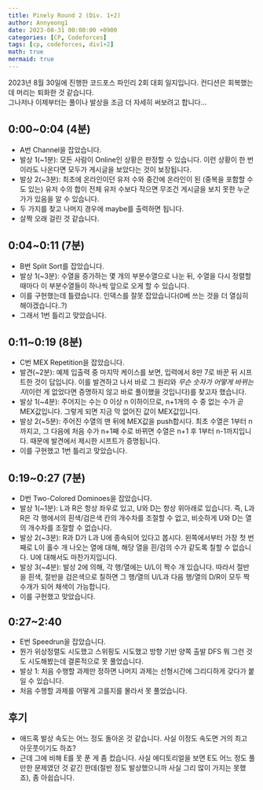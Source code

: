 ```yaml
---
title: Pinely Round 2 (Div. 1+2)
author: Annyeong1
date: 2023-08-31 00:00:00 +0900
categories: [CP, Codeforces]
tags: [cp, codeforces, div1+2]
math: true
mermaid: true
---
```

2023년 8월 30일에 진행한 코드포스 파인리 2회 대회 일지입니다. 컨디션은 회복했는데 머리는 퇴화한 것 같습니다.\
그나저나 이제부터는 풀이나 발상을 조금 더 자세히 써보려고 합니다...

## 0:00~0:04 (4분)
- A번 Channel을 잡았습니다.
- 발상 1(~1분): 모든 사람이 Online인 상황은 판정할 수 있습니다. 이런 상황이 한 번이라도 나온다면 모두가 게시글을 보았다는 것이 보장됩니다.
- 발상 2(~3분): 최초에 온라인이던 유저 수와 중간에 온라인이 된 (중복을 포함할 수도 있는) 유저 수의 합이 전체 유저 수보다 작으면 무조건 게시글을 보지 못한 누군가가 있음을 알 수 있습니다.
- 두 가지를 찾고 나머지 경우에 maybe를 출력하면 됩니다.
- 살짝 오래 걸린 것 같습니다.

## 0:04~0:11 (7분)
- B번 Split Sort를 잡았습니다.
- 발상 1(~3분): 수열을 증가하는 몇 개의 부분수열으로 나눈 뒤, 수열을 다시 정렬할 때마다 이 부분수열들이 하나씩 앞으로 오게 할 수 있습니다.
- 이를 구현했는데 틀렸습니다. 인덱스를 잘못 잡았습니다(0베 쓰는 것을 더 열심히 해야겠습니다..?)
- 그래서 1번 틀리고 맞았습니다.

## 0:11~0:19 (8분)
- C번 MEX Repetition을 잡았습니다.
- 발견(~2분): 예제 입출력 중 마지막 케이스를 보면, 입력에서 8만 7로 바꾼 뒤 시프트한 것이 답입니다. 이를 발견하고 나서 바로 그 원리와 *무슨 숫자가 어떻게 바뀌는지*(이런 게 없었다면 증명하지 않고 바로 풀이했을 것입니다)를 찾고자 했습니다.
- 발상 1(~4분): 주어지는 수는 0 이상 n 이하이므로, n+1개의 수 중 없는 수가 곧 MEX값입니다. 그렇게 되면 지금 막 없어진 값이 MEX값입니다.
- 발상 2(~5분): 주어진 수열의 맨 뒤에 MEX값을 push합시다. 최초 수열은 1부터 n까지고, 그 다음에 처음 수가 n+1째 수로 바뀌면 수열은 n+1 후 1부터 n-1까지입니다. 때문에 발견에서 제시한 시프트가 증명됩니다.
- 이를 구현했고 1번 틀리고 맞았습니다.

## 0:19~0:27 (7분)
- D번 Two-Colored Dominoes을 잡았습니다.
- 발상 1(~1분): L과 R은 항상 좌우로 있고, U와 D는 항상 위아래로 있습니다. 즉, L과 R은 각 행에서의 흰색/검은색 칸의 개수차를 조절할 수 없고, 비슷하게 U와 D는 열의 개수차를 조절할 수 없습니다.
- 발상 2(~3분): R과 D가 L과 U에 종속되어 있다고 봅시다. 왼쪽에서부터 가장 첫 번째로 L이 홀수 개 나오는 열에 대해, 해당 열을 흰/검의 수가 같도록 칠할 수 없습니다. U에 대해서도 마찬가지입니다.
- 발상 3(~4분): 발상 2에 의해, 각 행/열에는 U/L이 짝수 개 있습니다. 따라서 절반을 흰색, 절반을 검은색으로 칠하면 그 행/열의 U/L과 다음 행/열의 D/R이 모두 짝수개가 되어 채색이 가능합니다.
- 이를 구현했고 맞았습니다. 

## 0:27~2:40
- E번 Speedrun을 잡았습니다.
- 뭔가 위상정렬도 시도했고 스위핑도 시도했고 방향 기반 양쪽 출발 DFS 뭐 그런 것도 시도해봤는데 결론적으로 못 풀었습니다.
- 발상 1: 처음 수행할 과제만 정하면 나머지 과제는 선형시간에 그리디하게 갖다가 붙일 수 있습니다.
- 처음 수행할 과제를 어떻게 고를지를 몰라서 못 풀었습니다.

## 후기
- 애드혹 발상 속도는 어느 정도 돌아온 것 같습니다. 사실 이정도 속도면 거의 최고 아웃풋이기도 하죠?
- 근데 그에 비해 E를 못 푼 게 좀 컸습니다. 사실 에디토리얼을 보면 E도 어느 정도 풀만한 문제였던 것 같긴 한데(절반 정도 발상했으니까 사실 그리 많이 가지는 못했죠), 좀 아쉽습니다.
